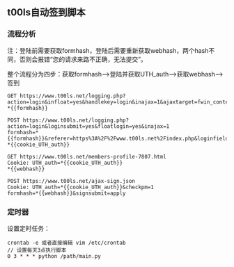 ## t00ls自动签到脚本

### 流程分析

注：登陆前需要获取formhash，登陆后需要重新获取webhash，两个hash不同，否则会报错“您的请求来路不正确，无法提交”。

整个流程分为四步：获取formhash—>登陆并获取UTH_auth—>获取webhash—>签到

```
GET https://www.t00ls.net/logging.php?action=login&infloat=yes&handlekey=login&inajax=1&ajaxtarget=fwin_content_login
*{{formhash}}

POST https://www.t00ls.net/logging.php?action=login&loginsubmit=yes&floatlogin=yes&inajax=1
formhash=*{{formhash}}&referer=https%3A%2F%2Fwww.t00ls.net%2Findex.php&loginfield=username&username=xxx&password=md5(pass)&questionid=1&answer=xxx&cookietime=2592000
*{{cookie_UTH_auth}}

GET https://www.t00ls.net/members-profile-7807.html
Cookie: UTH_auth=*{{cookie_UTH_auth}}
*{{webhash}}

POST https://www.t00ls.net/ajax-sign.json
Cookie: UTH_auth=*{{cookie_UTH_auth}}&checkpm=1
formhash=*{{webhash}}&signsubmit=apply
```

### 定时器

设置定时任务：

```
crontab -e 或者直接编辑 vim /etc/crontab
// 设置每天3点执行脚本
0 3 * * * python /path/main.py
```
